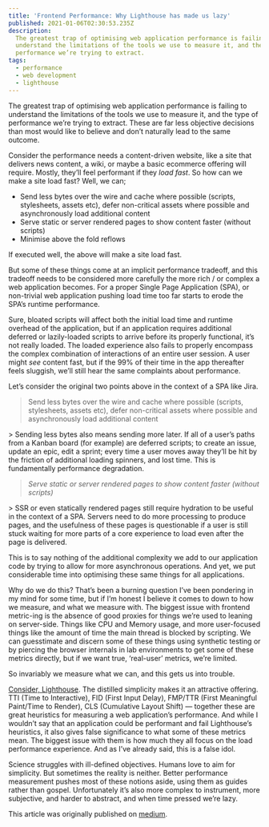 ```yaml
---
title: 'Frontend Performance: Why Lighthouse has made us lazy'
published: 2021-01-06T02:30:53.235Z
description:
  The greatest trap of optimising web application performance is failing to
  understand the limitations of the tools we use to measure it, and the type of
  performance we’re trying to extract.
tags:
  - performance
  - web development
  - lighthouse
---
```


The greatest trap of optimising web application performance is failing to
understand the limitations of the tools we use to measure it, and the type of
performance we’re trying to extract. These are far less objective decisions than
most would like to believe and don’t naturally lead to the same outcome.

Consider the performance needs a content-driven website, like a site that
delivers news content, a wiki, or maybe a basic ecommerce offering will require.
Mostly, they’ll feel performant if they _load fast_. So how can we make a site
load fast? Well, we can;

- Send less bytes over the wire and cache where possible (scripts, stylesheets,
  assets etc), defer non-critical assets where possible and asynchronously load
  additional content
- Serve static or server rendered pages to show content faster (without scripts)
- Minimise above the fold reflows

If executed well, the above will make a site load fast.

But some of these things come at an implicit performance tradeoff, and this
tradeoff needs to be considered more carefully the more rich / or complex a web
application becomes. For a proper Single Page Application (SPA), or non-trivial
web application pushing load time too far starts to erode the SPA’s runtime
performance.

Sure, bloated scripts will affect both the initial load time and runtime
overhead of the application, but if an application requires additional deferred
or lazily-loaded scripts to arrive before its properly functional, it’s not
really loaded. The loaded experience also fails to properly encompass the
complex combination of interactions of an entire user session. A user might
_see_ content fast, but if the 99% of their time in the app thereafter feels
sluggish, we’ll still hear the same complaints about performance.

Let’s consider the original two points above in the context of a SPA like Jira.

> Send less bytes over the wire and cache where possible (scripts, stylesheets,
> assets etc), defer non-critical assets where possible and asynchronously load
> additional content

\> Sending less bytes also means sending more later. If all of a user’s paths
from a Kanban board (for example) are deferred scripts; to create an issue,
update an epic, edit a sprint; every time a user moves away they’ll be hit by
the friction of additional loading spinners, and lost time. This is
fundamentally performance degradation.

> _Serve static or server rendered pages to show content faster (without
> scripts)_

\> SSR or even statically rendered pages still require hydration to be useful in
the context of a SPA. Servers need to do more processing to produce pages, and
the usefulness of these pages is questionable if a user is still stuck waiting
for more parts of a core experience to load even after the page is delivered.

This is to say nothing of the additional complexity we add to our application
code by trying to allow for more asynchronous operations. And yet, we put
considerable time into optimising these same things for all applications.

Why do we do this? That’s been a burning question I’ve been pondering in my mind
for some time, but if I’m honest I believe it comes to down to how we measure,
and what we measure with. The biggest issue with frontend metric-ing is the
absence of good proxies for things we’re used to leaning on server-side. Things
like CPU and Memory usage, and more user-focused things like the amount of time
the main thread is blocked by scripting. We can guesstimate and discern some of
these things using synthetic testing or by piercing the browser internals in lab
environments to get some of these metrics directly, but if we want true,
‘real-user’ metrics, we’re limited.

So invariably we measure what we can, and this gets us into trouble.

[Consider, Lighthouse](https://developer.chrome.com/docs/lighthouse/overview/).
The distilled simplicity makes it an attractive offering. TTI (Time to
Interactive), FID (First Input Delay), FMP/TTR (First Meaningful Paint/Time to
Render), CLS (Cumulative Layout Shift) — together these are great heuristics for
measuring a web application’s performance. And while I wouldn’t say that an
application could be performant and fail Lighthouse’s heuristics, it also gives
false significance to what some of these metrics mean. The biggest issue with
them is how much they all focus on the load performance experience. And as I’ve
already said, this is a false idol.

Science struggles with ill-defined objectives. Humans love to aim for
simplicity. But sometimes the reality is neither. Better performance measurement
pushes most of these notions aside, using them as guides rather than gospel.
Unfortunately it’s also more complex to instrument, more subjective, and harder
to abstract, and when time pressed we’re lazy.

This article was originally published on
[medium](https://al-hinds.medium.com/frontend-performance-why-lighthouse-has-made-us-lazy-b7a1247db7cb).
